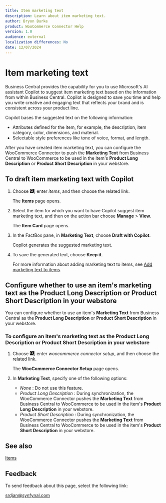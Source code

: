 ```yaml
---
title: Item marketing text
description: Learn about item marketing text.
author: Bryon Burke
product: WooCommerce Connector Help
version: 1.0
audience: external
localization differences: No
date: 12/07/2024
---
```


<!-- markdownlint-disable MD006 MD007 MD009 MD024 MD025 MD033 -->
<!--// cspell:ignore  markdownlint allowfullscreen keyframes woocommerce webstore -->

# Item marketing text

Business Central provides the capability for you to use Microsoft's AI assistant Copilot to suggest item marketing text based on the information from within Business Central. Copilot is designed to save you time and help you write creative and engaging text that reflects your brand and is consistent across your product line. 

Copilot bases the suggested text on the following information:

- Attributes defined for the item, for example, the description, item category, color, dimensions, and material.
- Selectable style preferences like tone of voice, format, and length.

After you have created item marketing text, you can configure the WooCommerce Connector to push the <b>Marketing Text</b> from Business Central to WooCommerce to be used in the item's <b>Product Long Description</b> or <b>Product Short Description</b> in your webstore.

## To draft item marketing text with Copilot

1. Choose ![Lightbulb that opens the Tell Me feature.](media/ui-search/search_small.png "Tell me what you want to do"), enter <i>items</i>, and then choose the related link.

   The <b>Items</b> page opens.

1. Select the item for which you want to have Copilot suggest item marketing text, and then on the action bar choose <b>Manage</b> > <b>View</b>.

   The <b>Item Card</b> page opens.

1. In the FactBox pane, in <b>Marketing Text</b>, choose <b>Draft with Copilot</b>.

   Copilot generates the suggested marketing text.

1. To save the generated text, choose <b>Keep it</b>.

   For more information about adding marketing text to items, see <a href="https://learn.microsoft.com/en-us/dynamics365/business-central/item-marketing-text" target="_blank">Add marketing text to items</a>.

## Configure whether to use an item's marketing text as the Product Long Description or Product Short Description in your webstore

You can configure whether to use an item's <b>Marketing Text</b> from Business Central as the <b>Product Long Description</b> or <b>Product Short Description</b> in your webstore.

### To configure an item's marketing text as the Product Long Description or Product Short Description in your webstore

1. Choose ![Lightbulb that opens the Tell Me feature.](media/ui-search/search_small.png "Tell me what you want to do"), enter <i>woocommerce connector setup</i>, and then choose the related link.

   The <b>WooCommerce Connector Setup</b> page opens.

1. In <b>Marketing Text</b>, specify one of the following options:
     - <i>None</i> : Do not use this feature.
     - <i>Product Long Description</i> : During synchronization, the WooCommerce Connector pushes the <b>Marketing Text</b> from Business Central to WooCommerce to be used in the item's <b>Product Long Description</b> in your webstore.
     - <i>Product Short Description</i> : During synchronization, the WooCommerce Connector pushes the <b>Marketing Text</b> from Business Central to WooCommerce to be used in the item's <b>Product Short Description</b> in your webstore.

## See also

[Items](items.md)

## Feedback

To send feedback about this page, select the following link:

[srdjan@synfynal.com](mailto:srdjan@synfynal.com?subject=Documentation%20Feedback%20Product%20Docs:%20item-marketing-text)
